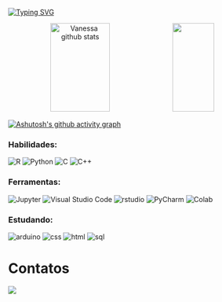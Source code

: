 [![Typing SVG](https://readme-typing-svg.herokuapp.com/?color=D52D00&size=35&center=true&vCenter=true&width=1000&lines=Olá,+sejam+bem-vindos;ao+meu+perfil+:%29)](https://git.io/typing-svg)

<div align="center">  
  <img width="49%" height="180px" src="https://github-readme-stats.vercel.app/api?username=avvnessa&show_icons=true&count_private=true&hide_border=true&title_color=FF9A56&icon_color=D52D00&text_color=FFFFFF&bg_color=0d1117" alt="Vanessa github stats" /> 
  <img width="41%" height="180px" src="https://github-readme-stats.vercel.app/api/top-langs/?username=avvnessa&layout=compact&hide_border=true&title_color=D162A4&text_color=FFFFFF&bg_color=0d1117" />
</div>

[![Ashutosh's github activity graph](https://github-readme-activity-graph.vercel.app/graph?username=avvnessa&bg_color=0d1117&color=FF9A56&line=D162A4&point=A30262&area=true&hide_border=true)](https://github.com/ashutosh00710/github-readme-activity-graph)

### Habilidades:

![R](https://img.shields.io/badge/R-D52D00?style=for-the-badge&logo=r&logoColor=white)
![Python](https://img.shields.io/badge/Python-FF9A56?style=for-the-badge&logo=python&logoColor=white)
![C](https://img.shields.io/badge/C%2B%2B-D162A4?style=for-the-badge&logo=c%2B%2B&logoColor=white)
![C++](https://img.shields.io/badge/C-A30262?style=for-the-badge&logo=c&logoColor=white)

### Ferramentas:

![Jupyter](https://img.shields.io/badge/Jupyter-D52D00.svg?&style=for-the-badge&logo=Jupyter&logoColor=white)
![Visual Studio Code](https://img.shields.io/badge/Visual_Studio-FF9A56?style=for-the-badge&logo=visual%20studio&logoColor=white)
![rstudio](https://img.shields.io/badge/RStudio-D162A4?style=for-the-badge&logo=RStudio&logoColor=white)
![PyCharm](https://img.shields.io/badge/PyCharm-A30262?style=for-the-badge&logo=PyCharm&logoColor=white)
![Colab](https://img.shields.io/badge/Colab-FF9A56?style=for-the-badge&logo=googlecolab&logoColor=white)

### Estudando:

![arduino](https://img.shields.io/badge/Arduino-D52D00?style=for-the-badge&logo=Arduino&logoColor=white)
![css](https://img.shields.io/badge/HTML-FF9A56?style=for-the-badge&logo=html5&logoColor=white)
![html](https://img.shields.io/badge/CSS-D162A4?&style=for-the-badge&logo=css3&logoColor=white)
![sql](https://img.shields.io/badge/MySQL-A30262?style=for-the-badge&logo=mysql&logoColor=white)

<h1>Contatos</h1>
<div>
 <a href="https://www.linkedin.com/in/vanessamesquita-vm/"><img src="https://img.shields.io/badge/LinkedIn-D162A4?style=for-the-badge&logo=linkedin&logoColor=white" /></a>
</div>

